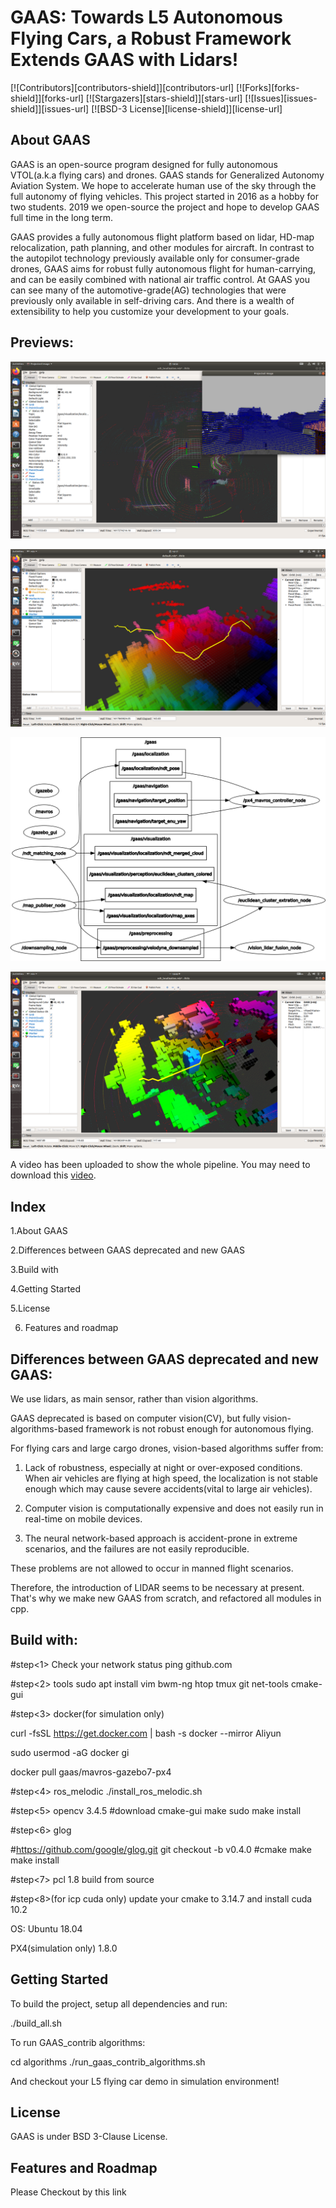# GAAS: Towards L5 Autonomous Flying Cars, a Robust Framework Extends GAAS with Lidars!

[![Contributors][contributors-shield]][contributors-url]
[![Forks][forks-shield]][forks-url]
[![Stargazers][stars-shield]][stars-url]
[![Issues][issues-shield]][issues-url]
[![BSD-3 License][license-shield]][license-url]

## About GAAS

GAAS is an open-source program designed for fully autonomous VTOL(a.k.a flying cars) and drones. GAAS stands for Generalized Autonomy Aviation System. We hope to accelerate human use of the sky through the full autonomy of flying vehicles. This project started in 2016 as a hobby for two students. 2019 we open-source the project and hope to develop GAAS full time in the long term.

GAAS provides a fully autonomous flight platform based on lidar, HD-map relocalization, path planning, and other modules for aircraft. In contrast to the autopilot technology previously available only for consumer-grade drones, GAAS aims for robust  fully autonomous flight for human-carrying, and can be easily combined with national air traffic control. At GAAS you can see many of the automotive-grade(AG) technologies that were previously only available in self-driving cars. And there is a wealth of extensibility to help you customize your development to your goals.

## Previews:

![image](https://github.com/cyanine-gi/GAAS_contrib/raw/main/algorithms/preview_imgs/gaas_algorithms_rviz_preview_20200401.png)

![image](https://github.com/cyanine-gi/GAAS_contrib/raw/main/algorithms/preview_imgs/gaas_algorithms_astar_planning_preview_20210409.png)

![image](https://github.com/cyanine-gi/GAAS_contrib/raw/main/algorithms/preview_imgs/gaas_algorithms_rqt_graph_20200401.png)

![image](https://github.com/cyanine-gi/GAAS_contrib/raw/main/algorithms/preview_imgs/gaas_algorithms_dynamic_objects_and_replanning.png)

A video has been uploaded to show the whole pipeline. You may need to download this [video](https://github.com/cyanine-gi/GAAS_contrib_resources/blob/main/demos/gaas_contrib_test1_20210419_compressed.mp4?raw=true).

## Index

1.About GAAS

2.Differences between GAAS deprecated and new GAAS

3.Build with

4.Getting Started

5.License

6. Features and roadmap

## Differences between GAAS deprecated and new GAAS:

We use lidars, as main sensor, rather than vision algorithms.


GAAS deprecated is based on computer vision(CV), but fully vision-algorithms-based framework is not robust enough for autonomous flying.

For flying cars and large cargo drones, vision-based algorithms suffer from:

1. Lack of robustness, especially at night or over-exposed conditions. When air vehicles are flying at high speed, the localization is not stable enough which may cause severe accidents(vital to large air vehicles).

2. Computer vision is computationally expensive and does not easily run in real-time on mobile devices.

3. The neural network-based approach is accident-prone in extreme scenarios, and the failures are not easily reproducible.

These problems are not allowed to occur in manned flight scenarios.

Therefore, the introduction of LIDAR seems to be necessary at present. That's why we make new GAAS from scratch, and refactored all modules in cpp.

## Build with:

#step<1> Check your network status
ping github.com

#step<2> tools
sudo apt install vim bwm-ng htop tmux git net-tools cmake-gui

#step<3> docker(for simulation only)

curl -fsSL https://get.docker.com | bash -s docker --mirror Aliyun

sudo usermod -aG docker gi

docker pull gaas/mavros-gazebo7-px4

#step<4> ros_melodic
./install_ros_melodic.sh

#step<5> opencv 3.4.5
#download cmake-gui make sudo make install

#step<6> glog

#https://github.com/google/glog.git  git checkout -b v0.4.0 
#cmake  make  make install

#step<7> pcl 1.8 build from source

#step<8>(for icp cuda only) update your cmake to 3.14.7 and install cuda 10.2

OS: Ubuntu 18.04

PX4(simulation only) 1.8.0

## Getting Started

To build the project, setup all dependencies and run:

./build_all.sh

To run GAAS_contrib algorithms:

cd algorithms
./run_gaas_contrib_algorithms.sh

And checkout your L5 flying car demo in simulation environment!

## License

GAAS is under BSD 3-Clause License.

## Features and Roadmap

Please Checkout by this link


